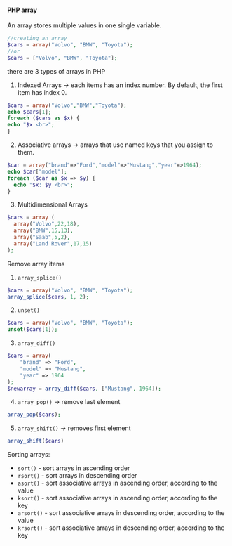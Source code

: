 #### PHP array

An array stores multiple values in one single variable.

```php
//creating an array
$cars = array("Volvo", "BMW", "Toyota");
//or 
$cars = ["Volvo", "BMW", "Toyota"];
```

there are 3 types of arrays in PHP

1. Indexed Arrays → each items has an index number. By default, the first item has index 0.
```php
$cars = array("Volvo","BMW","Toyota");
echo $cars[1];
foreach ($cars as $x) {
echo "$x <br>";
}
```

2. Associative arrays → arrays that use named keys that you assign to them.
```php
$car = array("brand"=>"Ford","model"=>"Mustang","year"=>1964);
echo $car["model"];
foreach ($car as $x => $y) {
  echo "$x: $y <br>";
}
```

3. Multidimensional Arrays
```php
$cars = array (
  array("Volvo",22,18),
  array("BMW",15,13),
  array("Saab",5,2),
  array("Land Rover",17,15)
);
```

Remove array items
1. `array_splice()`
```php
$cars = array("Volvo", "BMW", "Toyota");
array_splice($cars, 1, 2);
```

2. `unset()`
```php
$cars = array("Volvo", "BMW", "Toyota");
unset($cars[1]);
```

3. `array_diff()`
```php
$cars = array(
	"brand" => "Ford", 
	"model" => "Mustang", 
	"year" => 1964
);
$newarray = array_diff($cars, ["Mustang", 1964]);
```

4. `array_pop()` → remove last element
```php
array_pop($cars);
```

5. `array_shift()` → removes first element
```php
array_shift($cars)
```

Sorting arrays:
- `sort()` - sort arrays in ascending order
- `rsort()` - sort arrays in descending order
- `asort()` - sort associative arrays in ascending order, according to the value
- `ksort()` - sort associative arrays in ascending order, according to the key
- `arsort()` - sort associative arrays in descending order, according to the value
- `krsort()` - sort associative arrays in descending order, according to the key

